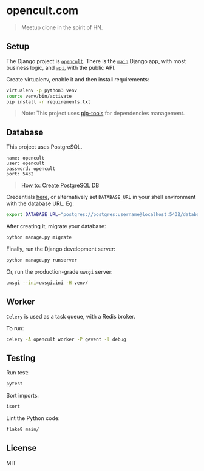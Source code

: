 # opencult.com

> Meetup clone in the spirit of HN.


## Setup

The Django project is [`opencult`](/opencult). There is the [`main`](/main) Django app,
with most business logic, and [`api`](/api), with the public API.

Create virtualenv, enable it and then install requirements:
```sh
virtualenv -p python3 venv
source venv/bin/activate
pip install -r requirements.txt
```

> Note: This project uses [pip-tools](https://github.com/jazzband/pip-tools) for dependencies management.


## Database 

This project uses PostgreSQL.

```
name: opencult
user: opencult
password: opencult
port: 5432
```

> [How to: Create PostgreSQL DB](https://gist.github.com/sirodoht/0666e232e1baf76f76bac43eb2600e2b)

Credentials [here](https://github.com/sirodoht/opencult.com/blob/master/opencult/settings.py),
or alternatively set `DATABASE_URL` in your shell environment with the database URL. Eg:
```sh
export DATABASE_URL="postgres://postgres:username@localhost:5432/database_name"
```

After creating it, migrate your database:
```sh
python manage.py migrate
```

Finally, run the Django development server:
```sh
python manage.py runserver
```

Or, run the production-grade `uwsgi` server:
```sh
uwsgi --ini=uwsgi.ini -H venv/
```


## Worker

`Celery` is used as a task queue, with a Redis broker.

To run:
```sh
celery -A opencult worker -P gevent -l debug
```


## Testing

Run test:
```sh
pytest
```

Sort imports:
```sh
isort
```

Lint the Python code:
```sh
flake8 main/
```


## License

MIT
